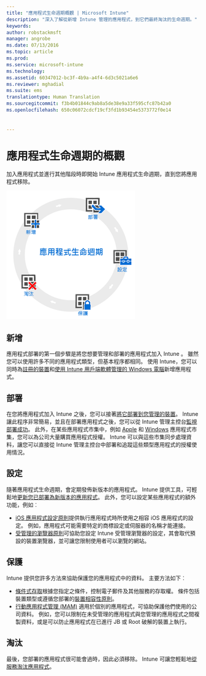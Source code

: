 ```yaml
---
title: "應用程式生命週期概觀 | Microsoft Intune"
description: "深入了解從新增 Intune 管理的應用程式，到它們最終淘汰的生命週期。"
keywords: 
author: robstackmsft
manager: angrobe
ms.date: 07/13/2016
ms.topic: article
ms.prod: 
ms.service: microsoft-intune
ms.technology: 
ms.assetid: 60347012-bc3f-4b9a-a4f4-6d3c5021a6e6
ms.reviewer: mghadial
ms.suite: ems
translationtype: Human Translation
ms.sourcegitcommit: f3b4b01844c9ab8a5de38e9a33f595cfc87b42a0
ms.openlocfilehash: 650c06072cdcf19cf3fd1b93454e5373772f0e14


---
```


# 應用程式生命週期的概觀

加入應用程式並進行其他階段時即開始 Intune 應用程式生命週期，直到您將應用程式移除。

![應用程式生命週期](./media/app-lifecycle.png "the Intune app lifecycle")

## 新增

應用程式部署的第一個步驟是將您想要管理和部署的應用程式加入 Intune 。 雖然您可以使用許多不同的應用程式類型，但基本程序都相同。 使用 Intune，您可以同時為[註冊的裝置](add-apps-for-mobile-devices-in-microsoft-intune.md)和[使用 Intune 用戶端軟體管理的 Windows 電腦](add-apps-for-windows-pcs-in-microsoft-intune.md)新增應用程式。

## 部署

在您將應用程式加入 Intune 之後，您可以接著[將它部署到您管理的裝置](deploy-apps.md)。 Intune 讓此程序非常簡易，並且在部署應用程式之後，您可以從 Intune 管理主控台[監視部署成功](monitor-apps-in-microsoft-intune.md)。 此外，在某些應用程式市集中，例如 [Apple](manage-ios-apps-you-purchased-through-a-volume-purchase-program-with-microsoft-intune.md) 和 [Windows](manage-apps-you-purchased-from-the-windows-store-for-business-with-microsoft-intune.md) 應用程式市集，您可以為公司大量購買應用程式授權。 Intune 可以與這些市集同步處理資料，讓您可以直接從 Intune 管理主控台中部署和追蹤這些類型應用程式的授權使用情況。

## 設定

隨著應用程式生命週期，會定期發佈新版本的應用程式。 Intune 提供工具，可輕鬆地[更新您已部署為新版本的應用程式](update-apps-using-microsoft-intune.md)。 此外，您可以設定某些應用程式的額外功能，例如︰
- [iOS 應用程式設定原則](configure-ios-apps-with-mobile-app-configuration-policies-in-microsoft-intune.md)提供執行應用程式時所使用之相容 iOS 應用程式的設定。 例如，應用程式可能需要特定的商標設定或伺服器的名稱才能連接。
- [受管理的瀏覽器原則](manage-internet-access-using-managed-browser-policies.md)可協助您設定 Intune 受管理瀏覽器的設定，其會取代預設的裝置瀏覽器，並可讓您限制使用者可以瀏覽的網站。

## 保護

Intune 提供您許多方法來協助保護您的應用程式中的資料。 主要方法如下︰
- [條件式存取](restrict-access-to-email-and-o365-services-with-microsoft-intune.md)根據您指定之條件，控制電子郵件及其他服務的存取權。 條件包括裝置類型或遵循您部署的[裝置相容性原則](introduction-to-device-compliance-policies-in-microsoft-intune.md)。
- [行動應用程式管理 (MAM)](protect-app-data-using-mobile-app-management-policies-with-microsoft-intune.md) 適用於個別的應用程式，可協助保護他們使用的公司資料。 例如，您可以限制在未受管理的應用程式與您管理的應用程式之間複製資料，或是可以防止應用程式在已進行 JB 或 Root 破解的裝置上執行。

## 淘汰

最後，您部署的應用程式很可能會過時，因此必須移除。 Intune 可讓您輕鬆地[從服務淘汰應用程式](retire-apps-using-microsoft-intune.md)。



<!--HONumber=Aug16_HO2-->


